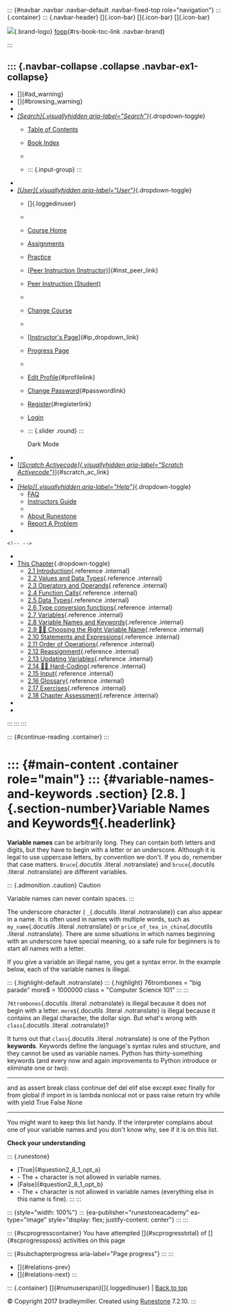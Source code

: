 ::: {#navbar .navbar .navbar-default .navbar-fixed-top role="navigation"}
::: {.container}
::: {.navbar-header}
[]{.icon-bar} []{.icon-bar} []{.icon-bar}

<div>

[![](../_static/img/RAIcon.png)](/runestone/default/user/login){.brand-logo}
[fopp](../index.html){#rs-book-toc-link .navbar-brand}

</div>
:::

::: {.navbar-collapse .collapse .navbar-ex1-collapse}
-   
-   []{#ad_warning}
-   []{#browsing_warning}
-   
-   [*[Search]{.visuallyhidden
    aria-label="Search"}*](#){.dropdown-toggle}
    -   [Table of Contents](../index.html)

    -   [Book Index](../genindex.html)

    -   

    -   ::: {.input-group}
        :::
-   
-   [*[User]{.visuallyhidden aria-label="User"}*](#){.dropdown-toggle}
    -   []{.loggedinuser}

    -   

    -   [Course Home](/ns/course/index)

    -   [Assignments](/assignment/student/chooseAssignment)

    -   [Practice](/runestone/assignments/practice)

    -   [[Peer Instruction
        (Instructor)](/runestone/peer/instructor.html)]{#inst_peer_link}

    -   [Peer Instruction (Student)](/runestone/peer/student.html)

    -   

    -   [Change Course](/runestone/default/courses)

    -   

    -   [[Instructor\'s
        Page](/runestone/admin/index)]{#ip_dropdown_link}

    -   [Progress Page](/runestone/dashboard/studentreport)

    -   

    -   [Edit Profile](/runestone/default/user/profile){#profilelink}

    -   [Change
        Password](/runestone/default/user/change_password){#passwordlink}

    -   [Register](/runestone/default/user/register){#registerlink}

    -   [Login](#)

    -   ::: {.slider .round}
        :::

        Dark Mode
-   
-   [[*[Scratch Activecode]{.visuallyhidden
    aria-label="Scratch Activecode"}*](javascript:runestoneComponents.popupScratchAC())]{#scratch_ac_link}
-   
-   [*[Help]{.visuallyhidden aria-label="Help"}*](#){.dropdown-toggle}
    -   [FAQ](http://runestoneinteractive.org/pages/faq.html)
    -   [Instructors Guide](https://guide.runestone.academy)
    -   
    -   [About Runestone](http://runestoneinteractive.org)
    -   [Report A
        Problem](/runestone/default/reportabug?course=fopp&page=VariableNamesandKeywords)
-   

```{=html}
<!-- -->
```
-   
-   [This Chapter](../index.html){.dropdown-toggle}
    -   [2.1
        Introduction](intro-VariablesExpressionsandStatements.html){.reference
        .internal}
    -   [2.2 Values and Data Types](Values.html){.reference .internal}
    -   [2.3 Operators and Operands](Operators.html){.reference
        .internal}
    -   [2.4 Function Calls](FunctionCalls.html){.reference .internal}
    -   [2.5 Data Types](DataTypes.html){.reference .internal}
    -   [2.6 Type conversion
        functions](ConvertTypeFunctions.html){.reference .internal}
    -   [2.7 Variables](Variables.html){.reference .internal}
    -   [2.8 Variable Names and
        Keywords](VariableNamesandKeywords.html){.reference .internal}
    -   [2.9 👩‍💻 Choosing the Right Variable
        Name](WPChoosingtheRightVariableName.html){.reference .internal}
    -   [2.10 Statements and
        Expressions](StatementsandExpressions.html){.reference
        .internal}
    -   [2.11 Order of Operations](OrderofOperations.html){.reference
        .internal}
    -   [2.12 Reassignment](Reassignment.html){.reference .internal}
    -   [2.13 Updating Variables](UpdatingVariables.html){.reference
        .internal}
    -   [2.14 👩‍💻 Hard-Coding](HardCoding.html){.reference .internal}
    -   [2.15 Input](Input.html){.reference .internal}
    -   [2.16 Glossary](Glossary.html){.reference .internal}
    -   [2.17 Exercises](Exercises.html){.reference .internal}
    -   [2.18 Chapter Assessment](week1a2.html){.reference .internal}
-   
-   
:::
:::
:::

::: {#continue-reading .container}
:::

::: {#main-content .container role="main"}
::: {#variable-names-and-keywords .section}
[2.8. ]{.section-number}Variable Names and Keywords[¶](#variable-names-and-keywords "Permalink to this heading"){.headerlink}
=============================================================================================================================

**Variable names** can be arbitrarily long. They can contain both
letters and digits, but they have to begin with a letter or an
underscore. Although it is legal to use uppercase letters, by convention
we don't. If you do, remember that case matters. `Bruce`{.docutils
.literal .notranslate} and `bruce`{.docutils .literal .notranslate} are
different variables.

::: {.admonition .caution}
Caution

Variable names can never contain spaces.
:::

The underscore character ( `_`{.docutils .literal .notranslate}) can
also appear in a name. It is often used in names with multiple words,
such as `my_name`{.docutils .literal .notranslate} or
`price_of_tea_in_china`{.docutils .literal .notranslate}. There are some
situations in which names beginning with an underscore have special
meaning, so a safe rule for beginners is to start all names with a
letter.

If you give a variable an illegal name, you get a syntax error. In the
example below, each of the variable names is illegal.

::: {.highlight-default .notranslate}
::: {.highlight}
    76trombones = "big parade"
    more$ = 1000000
    class = "Computer Science 101"
:::
:::

`76trombones`{.docutils .literal .notranslate} is illegal because it
does not begin with a letter. `more$`{.docutils .literal .notranslate}
is illegal because it contains an illegal character, the dollar sign.
But what's wrong with `class`{.docutils .literal .notranslate}?

It turns out that `class`{.docutils .literal .notranslate} is one of the
Python **keywords**. Keywords define the language's syntax rules and
structure, and they cannot be used as variable names. Python has
thirty-something keywords (and every now and again improvements to
Python introduce or eliminate one or two):

  --------- ------- -------- ---------- -------- ----------
  and       as      assert   break      class    continue
  def       del     elif     else       except   exec
  finally   for     from     global     if       import
  in        is      lambda   nonlocal   not      or
  pass      raise   return   try        while    with
  yield     True    False    None                
  --------- ------- -------- ---------- -------- ----------

You might want to keep this list handy. If the interpreter complains
about one of your variable names and you don't know why, see if it is on
this list.

**Check your understanding**

::: {.runestone}
-   [True]{#question2_8_1_opt_a}
-   \- The + character is not allowed in variable names.
-   [False]{#question2_8_1_opt_b}
-   \- The + character is not allowed in variable names (everything else
    in this name is fine).
:::
:::

::: {style="width: 100%"}
::: {ea-publisher="runestoneacademy" ea-type="image" style="display: flex; justify-content: center"}
:::
:::

::: {#scprogresscontainer}
You have attempted []{#scprogresstotal} of []{#scprogressposs}
activities on this page

::: {#subchapterprogress aria-label="Page progress"}
:::
:::

-   [[](Variables.html)]{#relations-prev}
-   [[](WPChoosingtheRightVariableName.html)]{#relations-next}
:::

::: {.container}
[]{#numuserspan}[]{.loggedinuser} \| [Back to top](#)

© Copyright 2017 bradleymiller. Created using
[Runestone](http://runestoneinteractive.org/) 7.2.10.
:::

